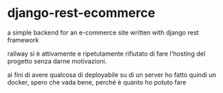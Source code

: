 # django-rest-ecommerce
a simple backend for an e-commerce site written with django rest framework

railway si è attivamente e ripetutamente rifiutato di fare l'hosting del progetto senza darne motivazioni.

ai fini di avere qualcosa di deployabile su di un server ho fatto quindi un docker, spero che vada bene, perché è quanto ho potuto fare
